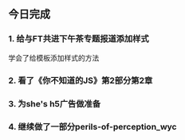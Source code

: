 ## 今日完成
### 1. 给与FT共进下午茶专题报道添加样式
学会了给模板添加样式的方法

### 2. 看了《你不知道的JS》第2部分第2章

### 3. 为she's h5广告做准备

### 4. 继续做了一部分perils-of-perception_wyc
